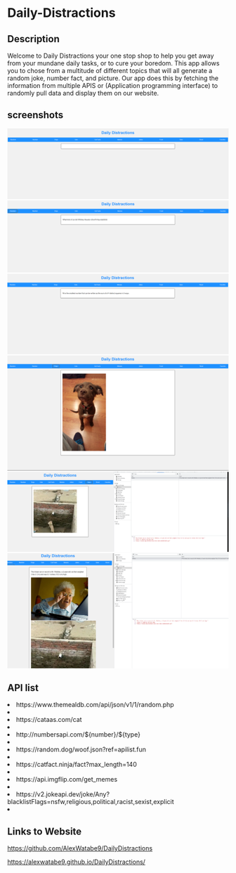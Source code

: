 # Daily-Distractions

## Description

Welcome to Daily Distractions your one stop shop to help you get away from your mundane daily tasks, or to cure your boredom. This app allows you to chose from a multitude of different topics that will all generate a random joke, number fact, and picture. Our app does this by fetching the information from multiple APIS or (Application programming interface) to randomly pull data and display them on our website.

## screenshots

![Screenshot of Daily-distractions](./assets/Screenshot%202023-03-15%20155656.png)
![Screenshot of Daily-distractions](./assets/Screenshot%202023-03-15%20155744.png)
![Screenshot of Daily-distractions](./assets/Screenshot%202023-03-15%20155759.png)
![Screenshot of Daily-distractions](./assets/Screenshot%202023-03-15%20155917.png)
![Screenshot of Daily-distractions](./assets/Screenshot%202023-03-15%20160000.png)
![Screenshot of Daily-distractions](./assets/Screenshot%202023-03-15%20160016.png)

## API list

<li>https://www.themealdb.com/api/json/v1/1/random.php<li>
<li>https://cataas.com/cat<li>
<li>http://numbersapi.com/${number}/${type}<li>
<li>https://random.dog/woof.json?ref=apilist.fun<li>
<li>https://catfact.ninja/fact?max_length=140<li>
<li>https://api.imgflip.com/get_memes<li>
<li>https://v2.jokeapi.dev/joke/Any?blacklistFlags=nsfw,religious,political,racist,sexist,explicit<li>

## Links to Website

https://github.com/AlexWatabe9/DailyDistractions

https://alexwatabe9.github.io/DailyDistractions/
